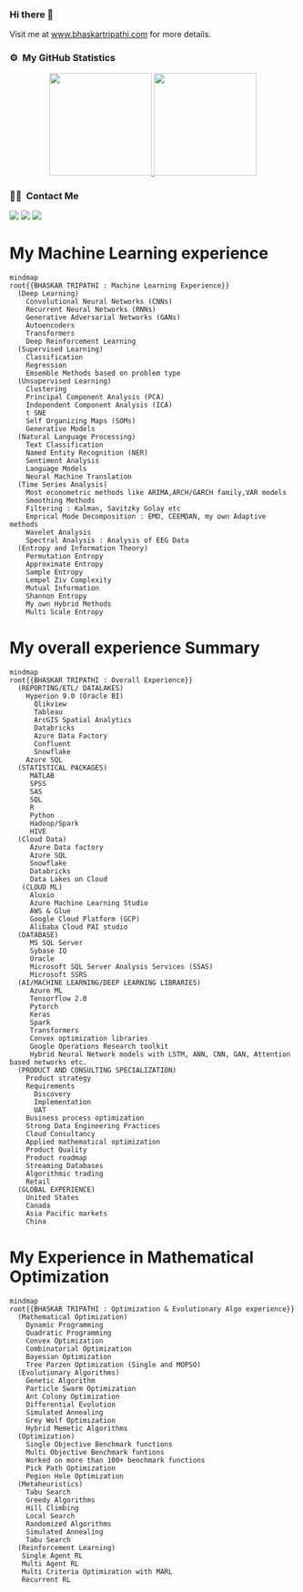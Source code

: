 ### Hi there 👋
Visit me at www.bhaskartripathi.com for more details. 
### ⚙️ &nbsp;My GitHub Statistics

<p align="center">
<a href="https://github.com/bhaskatripathi">
  <img height="180em" src="https://github-readme-stats-eight-theta.vercel.app/api?username=bhaskatripathi&show_icons=true&theme=algolia&include_all_commits=true&count_private=true"/>
  <img height="180em" src="https://github-readme-stats-eight-theta.vercel.app/api/top-langs/?username=bhaskatripathi&layout=compact&langs_count=8&theme=algolia"/>
</a>
</p>

### 🤝🏻 &nbsp;Contact Me

<p>
<a href="https://www.linkedin.com/in/bhaskartripathi/"><img src="https://img.shields.io/badge/-bhaskartripathi-0077B5?style=flat&logo=Linkedin&logoColor=white"/></a>
<a href="mailto:vivek.p9737@gmail.com"><img src="https://img.shields.io/badge/-bhaskar.tripathi@gmail.com-D14836?style=flat&logo=Gmail&logoColor=white"/></a>
<a href="https://twitter.com/bt_veeru"><img src="https://img.shields.io/badge/-@bt_veeru-1877F2?style=flat&logo=Twitter&logoColor=white"/></a>
</p>

# My Machine Learning experience
``` mermaid
mindmap
root{{BHASKAR TRIPATHI : Machine Learning Experience}}
  (Deep Learning)
    Convolutional Neural Networks (CNNs)
    Recurrent Neural Networks (RNNs)
    Generative Adversarial Networks (GANs)
    Autoencoders
    Transformers
    Deep Reinforcement Learning
  (Supervised Learning)
    Classification
    Regression 
    Emsemble Methods based on problem type   
  (Unsupervised Learning)
    Clustering
    Principal Component Analysis (PCA)
    Independent Component Analysis (ICA)
    t SNE
    Self Organizing Maps (SOMs)
    Generative Models
  (Natural Language Processing)
    Text Classification
    Named Entity Recognition (NER)
    Sentiment Analysis
    Language Models
    Neural Machine Translation
  (Time Series Analysis)
    Most econometric methods like ARIMA,ARCH/GARCH family,VAR models
    Smoothing Methods
    Filtering : Kalman, Savitzky Golay etc
    Emprical Mode Decomposition : EMD, CEEMDAN, my own Adaptive methods
    Wavelet Analysis
    Spectral Analysis : Analysis of EEG Data
  (Entropy and Information Theory)
    Permutation Entropy 
    Approximate Entropy 
    Sample Entropy 
    Lempel Ziv Complexity 
    Mutual Information 
    Shannon Entropy
    My own Hybrid Methods
    Multi Scale Entropy     
```

# My overall experience Summary
```mermaid
mindmap
root{{BHASKAR TRIPATHI : Overall Experience}}
  (REPORTING/ETL/ DATALAKES)
    Hyperion 9.0 (Oracle BI)
	  Qlikview
	  Tableau
	  ArcGIS Spatial Analytics
	  Databricks
	  Azure Data Factory
	  Confluent
	  Snowflake
    Azure SQL
  (STATISTICAL PACKAGES)
     MATLAB
     SPSS
     SAS
     SQL
     R
     Python
     Hadoop/Spark
     HIVE
  (Cloud Data)
     Azure Data factory
     Azure SQL
     Snowflake
     Databricks
     Data Lakes on Cloud
   (CLOUD ML)
     Aluxio
     Azure Machine Learning Studio
     AWS & Glue
     Google Cloud Platform (GCP)
     Alibaba Cloud PAI studio
  (DATABASE)
     MS SQL Server
     Sybase IQ
     Oracle
     Microsoft SQL Server Analysis Services (SSAS)
     Microsoft SSRS
  (AI/MACHINE LEARNING/DEEP LEARNING LIBRARIES)
     Azure ML
     Tensorflow 2.0
     Pytorch
     Keras
     Spark
     Transformers
     Convex optimization libraries
     Google Operations Research toolkit
     Hybrid Neural Network models with LSTM, ANN, CNN, GAN, Attention based networks etc.
  (PRODUCT AND CONSULTING SPECIALIZATION)
    Product strategy
    Requirements
      Discovery
      Implementation
      UAT
    Business process optimization
    Strong Data Engineering Practices
    Cloud Consultancy
    Applied mathematical optimization
    Product Quality
    Product roadmap
    Streaming Databases
    Algorithmic trading
    Retail
  (GLOBAL EXPERIENCE)
    United States
    Canada
    Asia Pacific markets
    China
```
# My Experience in Mathematical Optimization
``` mermaid
mindmap
root{{BHASKAR TRIPATHI : Optimization & Evolutionary Algo experience}}
  (Mathematical Optimization)
    Dynamic Programming
    Quadratic Programming
    Convex Optimization
    Combinatorial Optimization
    Bayesian Optimization
    Tree Parzen Optimization (Single and MOPSO)
  (Evolutionary Algorithms)
    Genetic Algorithm
    Particle Swarm Optimization 
    Ant Colony Optimization 
    Differential Evolution 
    Simulated Annealing
    Grey Wolf Optimization 
    Hybrid Memetic Algorithms 
  (Optimization)
    Single Objective Benchmark functions
    Multi Objective Benchmark funtions
    Worked on more than 100+ benchmark functions
    Pick Path Optimization
    Pegion Hole Optimization
  (Metaheuristics)
    Tabu Search
    Greedy Algorithms
    Hill Climbing
    Local Search
    Randomized Algorithms
    Simulated Annealing
    Tabu Search
  (Reinforcement Learning)
   Single Agent RL 
   Multi Agent RL 
   Multi Criteria Optimization with MARL
   Recurrent RL

```


<!--
**bhaskatripathi/bhaskatripathi** is a ✨ _special_ ✨ repository because its `README.md` (this file) appears on your GitHub profile.

Here are some ideas to get you started:

- 🔭 I’m currently working on ...
- 🌱 I’m currently learning ...
- 👯 I’m looking to collaborate on ...
- 🤔 I’m looking for help with ...
- 💬 Ask me about ...
- 📫 How to reach me: ...
- 😄 Pronouns: ...
- ⚡ Fun fact: ...
-->
